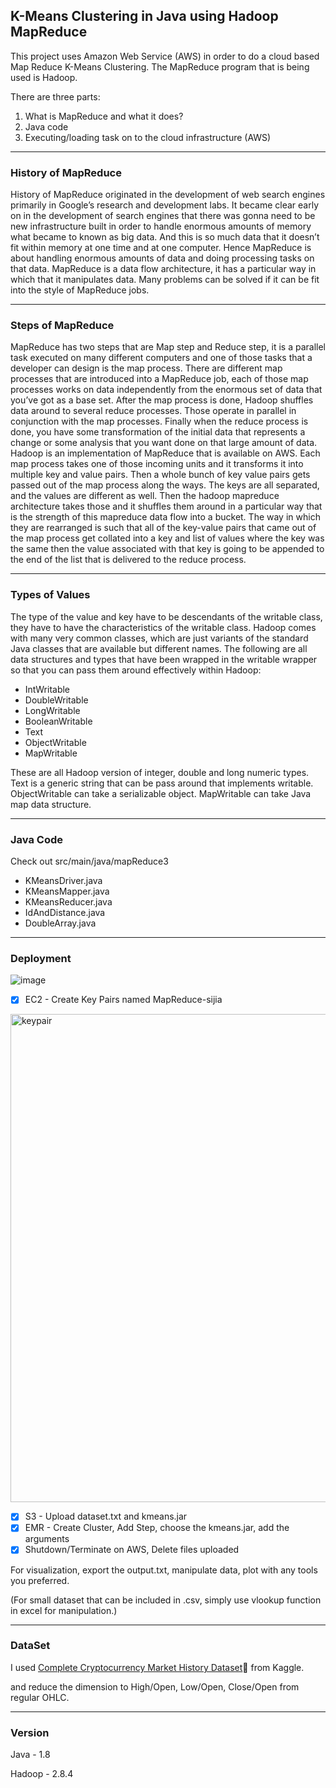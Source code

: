## K-Means Clustering in Java using Hadoop MapReduce

This project uses Amazon Web Service (AWS) in order to do a cloud based Map Reduce K-Means Clustering. The MapReduce program that is being used is Hadoop.

There are three parts:

   1.  What is MapReduce and what it does?
   2.  Java code
   3.  Executing/loading task on to the cloud infrastructure (AWS) 

------



### History of MapReduce

History of MapReduce originated in the development of web search engines primarily in Google’s research and development labs. It became clear early on in the development of search engines that there was gonna need to be new infrastructure built in order to handle enormous amounts of  memory what became to known as big data. And this is so much data that it doesn’t fit within memory at one time and at one computer. Hence MapReduce is about handling enormous amounts of data and doing processing tasks on that data. MapReduce is a data flow architecture, it has a particular way in which that it manipulates data. Many problems can be solved if it can be fit into the style of MapReduce jobs.

---

### Steps of MapReduce

MapReduce has two steps that are Map step and Reduce step, it is a parallel task executed on many different computers and one of those tasks that a developer can design is the map process. There are different map processes that are introduced into a MapReduce job, each of those map processes works on data independently from the enormous set of data that you’ve got as a base set. After the map process is done, Hadoop shuffles data around to several reduce processes. Those operate in parallel in conjunction with the map processes. Finally when the reduce process is done, you have some transformation of the initial data that represents a change or some analysis that you want done on that large amount of data. Hadoop is an implementation of MapReduce that is available on AWS. Each map process takes one of those incoming units and it transforms it into multiple key and value pairs. Then a whole bunch of key value pairs gets passed out of the map process along the ways. The keys are all separated, and the values are different as well. Then the hadoop mapreduce architecture takes those and it shuffles them around in a particular way that is the strength of this mapreduce data flow into a bucket. The way in which they are rearranged is such that all of the key-value pairs that came out of the map process get collated into a key and list of  values where the key was the same then the value associated with that key is going to be appended to the end of the list that is delivered to the reduce process.

---

### Types of Values

The type of the value and key have to be descendants of the writable class, they have to have the characteristics of the writable class. Hadoop comes with many very common classes, which are just variants of the standard Java classes that are available but different names. The following are all data structures and types that have been wrapped in the writable wrapper so that you can pass them around effectively within Hadoop:

* IntWritable
* DoubleWritable
* LongWritable
* BooleanWritable
* Text
* ObjectWritable
* MapWritable

These are all Hadoop version of integer, double and long numeric types. Text is a generic string that can be pass around that implements writable. ObjectWritable can take a serializable object. MapWritable can take Java map data structure.


---

### Java Code

Check out src/main/java/mapReduce3

* KMeansDriver.java
* KMeansMapper.java
* KMeansReducer.java
* IdAndDistance.java
* DoubleArray.java


---

### Deployment

![image](https://user-images.githubusercontent.com/30872011/45192824-ac088980-b218-11e8-9b26-7993e2d13501.png)

 - [x] EC2 - Create Key Pairs named MapReduce-sijia
 <img width="781" alt="keypair" src="https://user-images.githubusercontent.com/30872011/45192788-811e3580-b218-11e8-8823-4236492eb419.png">
 
 - [x] S3 - Upload dataset.txt and kmeans.jar
 - [x] EMR - Create Cluster, Add Step, choose the kmeans.jar, add the arguments
 - [x] Shutdown/Terminate on AWS, Delete files uploaded

For visualization, export the output.txt, manipulate data, plot with any tools you preferred.

(For small dataset that can be included in .csv, simply use vlookup function in excel for manipulation.)


---

### DataSet

I used [Complete Cryptocurrency Market History Dataset](https://www.kaggle.com/taniaj/cryptocurrency-market-history-coinmarketcap):link: from Kaggle.



and reduce the dimension to High/Open, Low/Open, Close/Open from regular OHLC.

---

### Version

Java - 1.8

Hadoop - 2.8.4


